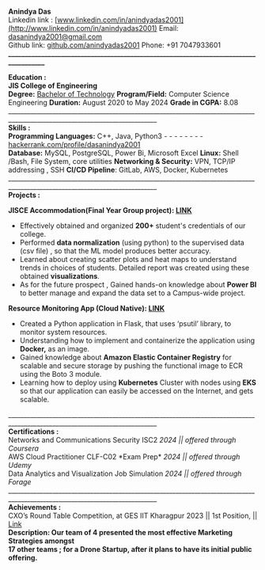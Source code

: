**Anindya Das**  
Linkedin link : [www.linkedin.com/in/anindyadas2001](http://www.linkedin.com/in/anindyadas2001)			Email: [dasanindya2001@gmail.com](mailto:dasanindya2001@gmail.com)  
	Github link: [github.com/anindyadas2001](http://github.com/anindyadas2001)					Phone: \+91 7047933601  
**\_\_\_\_\_\_\_\_\_\_\_\_\_\_\_\_\_\_\_\_\_\_\_\_\_\_\_\_\_\_\_\_\_\_\_\_\_\_\_\_\_\_\_\_\_\_\_\_\_\_\_\_\_\_\_\_\_\_\_\_\_\_\_\_\_\_\_\_\_\_\_\_\_\_\_\_\_\_\_\_\_\_\_\_\_\_**

**Education :**  
**JIS College of Engineering**  
	**Degree:** [Bachelor of Technology](https://drive.google.com/file/d/1GJP9vs0YdzjBF8obn8i-ILzIDFV8QLx\_/view?usp=drive\_link)
	**Program/Field:** Computer Science Engineering	
 	**Duration:** August 2020 to May 2024
 	**Grade in CGPA:** 8.08  
\_\_\_\_\_\_\_\_\_\_\_\_\_\_\_\_\_\_\_\_\_\_\_\_\_\_\_\_\_\_\_\_\_\_\_\_\_\_\_\_\_\_\_\_\_\_\_\_\_\_\_\_\_\_\_\_\_\_\_\_\_\_\_\_\_\_\_\_\_\_\_\_\_\_\_\_\_\_\_\_\_\_\_\_\_\_\_\_\_\_\_\_\_\_\_\_\_\_\_\_\_\_\_\_\_\_\_\_\_\_\_\_\_\_\_\_\_\_\_\_\_\_\_\_\_  
**Skills :**  
**Programming Languages:** C++, Java, Python3 \- \- \- \- \- \- \- \- [hackerrank.com/profile/dasanindya2001](http://hackerrank.com/profile/dasanindya2001)  
**Database:** MySQL, PostgreSQL, Power Bi, Microsoft Excel <!---, Google Workspace, Tableau, Microsoft Office Suite, Access, Oracle DB, Big Data  --> 
**Linux:** Shell /Bash, File System, core utilities<!---, KVM, Debian/RHEL, Linux system administration, Automation scripting -->
**Networking & Security:** VPN, TCP/IP addressing , SSH <!--- , IDS/IPS, Server management, System performance tuning -->
**CI/CD Pipeline**:  GitLab, AWS, Docker, Kubernetes <!--- , Ansible, EC2, S3, RDS, VPC, IAM, ECR/EKS, Code Commit -->
\_\_\_\_\_\_\_\_\_\_\_\_\_\_\_\_\_\_\_\_\_\_\_\_\_\_\_\_\_\_\_\_\_\_\_\_\_\_\_\_\_\_\_\_\_\_\_\_\_\_\_\_\_\_\_\_\_\_\_\_\_\_\_\_\_\_\_\_\_\_\_\_\_\_\_\_\_\_\_\_\_\_\_\_\_\_\_\_\_\_\_\_\_\_\_\_\_\_\_\_\_\_\_\_\_\_\_\_\_\_\_\_\_\_\_\_\_\_\_\_\_\_\_\_\_  
**Projects :**

**JISCE Accommodation(Final Year Group project): 	[LINK](https://github.com/anindyadas2001/JISCEAccomodationHelper)**

* Effectively obtained and organized **200+** student's credentials of our college.  
* Performed **data normalization** (using python) to the supervised data (csv file) , so that the ML model produces better accuracy.  
* Learned about creating scatter plots and heat maps to understand trends in choices of students. Detailed report was created using these obtained **visualizations**.  
* As for the future prospect , Gained hands-on knowledge about **Power BI** to better manage and expand the data set to a Campus-wide project.

**Resource Monitoring App (Cloud Native):	[LINK](https://github.com/anindyadas2001/aws\_project\_1)**

* Created a Python application in Flask,  that uses ‘psutil’ library, to monitor system resources.  
* Understanding how to implement and containerize the application using **Docker,** as an image.  
* Gained knowledge about **Amazon Elastic Container Registry** for scalable and secure storage by pushing the functional image to ECR using the Boto 3 module.  
* Learning how to deploy using **Kubernetes** Cluster with nodes using **EKS** so that our application can easily be accessed on the Internet, and gets scalable.

\_\_\_\_\_\_\_\_\_\_\_\_\_\_\_\_\_\_\_\_\_\_\_\_\_\_\_\_\_\_\_\_\_\_\_\_\_\_\_\_\_\_\_\_\_\_\_\_\_\_\_\_\_\_\_\_\_\_\_\_\_\_\_\_\_\_\_\_\_\_\_\_\_\_\_\_\_\_\_\_\_\_\_\_\_\_\_\_\_\_\_\_\_\_\_\_\_\_\_\_\_\_\_\_\_\_\_\_\_\_\_\_\_\_\_\_\_\_\_\_\_\_\_\_\_  
**Certifications :**  
Networks and Communications Security ISC2				*2024 || offered through Coursera*  
AWS Cloud Practitioner CLF-C02	\*Exam Prep\*				*2024 || offered through Udemy*  
Data Analytics and Visualization Job Simulation			*2024 || offered through Forage*  
\_\_\_\_\_\_\_\_\_\_\_\_\_\_\_\_\_\_\_\_\_\_\_\_\_\_\_\_\_\_\_\_\_\_\_\_\_\_\_\_\_\_\_\_\_\_\_\_\_\_\_\_\_\_\_\_\_\_\_\_\_\_\_\_\_\_\_\_\_\_\_\_\_\_\_\_\_\_\_\_\_\_\_\_\_\_\_\_\_\_\_\_\_\_\_\_\_\_\_\_\_\_\_\_\_\_\_\_\_\_\_\_\_\_\_\_\_\_\_\_\_\_\_\_\_  
**Achievements :**  
CXO’s Round Table Competition, at GES IIT Kharagpur		2023 || 1st Position, || [Link](https://drive.google.com/file/d/19ZErVHfKBuRMTCP9EnB7nbRpBQxZdTL4/view?usp=sharing)  
**Description: Our team of 4 presented the most effective Marketing Strategies amongst**   
			**17 other teams ; for a Drone Startup, after it plans to have its initial public offering.**
